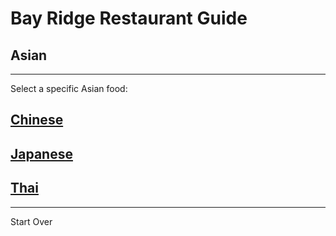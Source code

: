 # Bay Ridge Restaurant Guide
## Asian
---
Select a specific Asian food:
## [Chinese](chinese.md)
## [Japanese](japanese.md)
## [Thai](Thai.md)
---
Start Over
